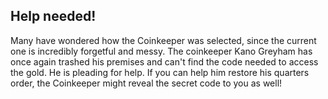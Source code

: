 ## Help needed!

Many have wondered how the Coinkeeper was selected, since the current one is incredibly forgetful and messy.
The coinkeeper Kano Greyham has once again trashed his premises and can't find the code needed to access the gold. He is pleading for help. If you can help him restore his quarters order, the Coinkeeper might reveal the secret code to you as well!
